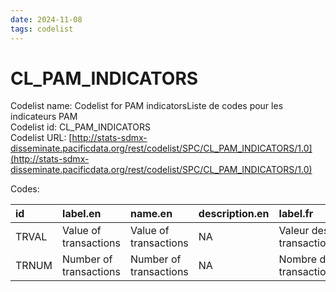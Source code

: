 ```yaml
---
date: 2024-11-08
tags: codelist
---
```


# CL_PAM_INDICATORS

Codelist name: Codelist for PAM indicatorsListe de codes pour les indicateurs PAM  
Codelist id: CL_PAM_INDICATORS  
Codelist URL: [http://stats-sdmx-disseminate.pacificdata.org/rest/codelist/SPC/CL_PAM_INDICATORS/1.0](http://stats-sdmx-disseminate.pacificdata.org/rest/codelist/SPC/CL_PAM_INDICATORS/1.0)  

Codes:  

|id    |label.en               |name.en                |description.en |label.fr                |name.fr                 |description.fr |
|:-----|:----------------------|:----------------------|:--------------|:-----------------------|:-----------------------|:--------------|
|TRVAL |Value of transactions  |Value of transactions  |NA             |Valeur des transactions |Valeur des transactions |NA             |
|TRNUM |Number of transactions |Number of transactions |NA             |Nombre de transactions  |Nombre de transactions  |NA             |
